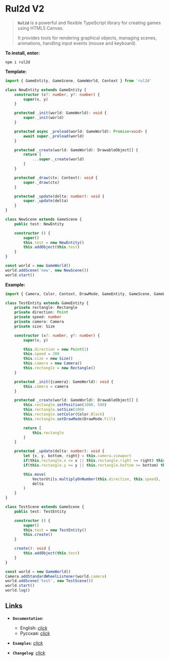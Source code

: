 # Rul2d V2

> **`Rul2d`** is a powerful and flexible TypeScript library for creating games using HTML5 Canvas.
> 
> It provides tools for rendering graphical objects, managing scenes, animations, handling input events (mouse and keyboard).

**To install, enter:**

```shell
npm i rul2d
```

**Template:**

```typescript
import { GameEntity, GameScene, GameWorld, Context } from 'rul2d'

class NewEntity extends GameEntity {
    constructor (x?: number, y?: number) {
        super(x, y)
    }

    protected _init(world: GameWorld): void {
        super._init(world)
    }

    protected async _preload(world: GameWorld): Promise<void> {
        await super._preload(world)
    }

    protected _create(world: GameWorld): DrawableObject[] {
        return [
            ...super._create(world)
        ]
    }

    protected _draw(ctx: Context): void {
        super._draw(ctx)
    }

    protected _update(delta: number): void {
        super._update(delta)
    }
}

class NewScene extends GameScene {
    public test: NewEntity

    constructor () {
        super()
        this.test = new NewEntity()
        this.addObject(this.test)
    }
}

const world = new GameWorld()
world.addScene('new', new NewScene())
world.start()
```

**Example:**

```typescript
import { Camera, Color, Context, DrawMode, GameEntity, GameScene, GameWorld, Point, Rectangle, Size, VectorUtils } from 'rul2d'

class TestEntity extends GameEntity {
    private rectangle: Rectangle
    private direction: Point
    private speed: number
    private camera: Camera
    private size: Size

    constructor (x?: number, y?: number) {
        super(x, y)

        this.direction = new Point(1)
        this.speed = 200
        this.size = new Size()
        this.camera = new Camera()
        this.rectangle = new Rectangle()
    }

    protected _init({camera}: GameWorld): void {
        this.camera = camera
    }

    protected _create(world: GameWorld): DrawableObject[] {
        this.rectangle.setPosition(1000, 500)
        this.rectangle.setSize(100)
        this.rectangle.setColor(Color.Black)
        this.rectangle.setDrawMode(DrawMode.Fill)

        return [
            this.rectangle
        ]
    }

    protected _update(delta: number): void {
        let {x, y, bottom, right} = this.camera.viewport
        if(this.rectangle.x <= x || this.rectangle.right >= right) this.direction.x *= -1
        if(this.rectangle.y <= y || this.rectangle.bottom >= bottom) this.direction.y *= -1

        this.move(
            VectorUtils.multiplyOnNumber(this.direction, this.speed), 
            delta
        )
    }
}

class TestScene extends GameScene {
    public test: TestEntity

    constructor () {
        super()
        this.test = new TestEntity()
        this.create()
    }

    create(): void {
        this.addObject(this.test)
    }
}

const world = new GameWorld()
Camera.addStandardWheelListener(world.camera)
world.addScene('test', new TestScene())
world.start()
world.log()
```

## Links

- **`Documentation`**:
  - English: [*click*](docs/en.md)
  - Русская: [*click*](docs/ru.md)

- **`Examples`**: [*click*](examples/)
- **`Changelog`**: [*click*](CHANGELOG.md)